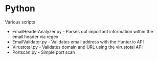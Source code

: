 # Python
Various scripts

* EmailHeaderAnalyzer.py - Parses out important information within the email header via regex
* EmailValidator.py - Validates email address with the Hunter.io API
* Virustotal.py - Validates domain and URL using the virustotal API
* Portscan.py - Simple port scan
